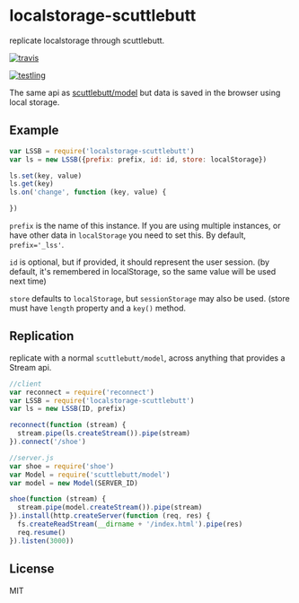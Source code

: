 # localstorage-scuttlebutt

replicate localstorage through scuttlebutt.

[![travis](https://travis-ci.org/dominictarr/localstorage-scuttlebutt.png?branch=master)
](https://travis-ci.org/dominictarr/localstorage-scuttlebutt)

[![testling](http://ci.testling.com/dominictarr/localstorage-scuttlebutt.png)
](http://ci.testling.com/dominictarr/localstorage-scuttlebutt)

The same api as [scuttlebutt/model](https://github.com/dominictarr/scuttlebutt#scuttlebuttmodel)
but data is saved in the browser using local storage.

## Example

``` js
var LSSB = require('localstorage-scuttlebutt')
var ls = new LSSB({prefix: prefix, id: id, store: localStorage})

ls.set(key, value)
ls.get(key)
ls.on('change', function (key, value) {

})
```

`prefix` is the name of this instance. If you are using multiple instances,
or have other data in `localStorage` you need to set this. By default,
`prefix='_lss'`.

`id` is optional, but if provided, it should represent the user session.
(by default, it's remembered in localStorage, so the same value will be used next time)

`store` defaults to `localStorage`, but `sessionStorage` may also be used. 
(store must have `length` property and a `key()` method.
 
## Replication

replicate with a normal `scuttlebutt/model`, across anything that provides a Stream api.

``` js
//client
var reconnect = require('reconnect')
var LSSB = require('localstorage-scuttlebutt')
var ls = new LSSB(ID, prefix)

reconnect(function (stream) {
  stream.pipe(ls.createStream()).pipe(stream)
}).connect('/shoe')
```

``` js
//server.js
var shoe = require('shoe')
var Model = require('scuttlebutt/model')
var model = new Model(SERVER_ID)

shoe(function (stream) {
  stream.pipe(model.createStream()).pipe(stream)
}).install(http.createServer(function (req, res) {
  fs.createReadStream(__dirname + '/index.html').pipe(res)
  req.resume()
}).listen(3000))
```

## License

MIT

